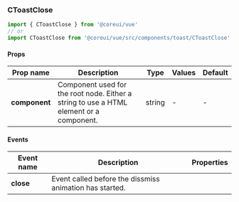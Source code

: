 ### CToastClose

```jsx
import { CToastClose } from '@coreui/vue'
// or
import CToastClose from '@coreui/vue/src/components/toast/CToastClose'
```

#### Props

| Prop name     | Description                                                                             | Type   | Values | Default |
| ------------- | --------------------------------------------------------------------------------------- | ------ | ------ | ------- |
| **component** | Component used for the root node. Either a string to use a HTML element or a component. | string | -      | -       |

#### Events

| Event name | Description                                             | Properties |
| ---------- | ------------------------------------------------------- | ---------- |
| **close**  | Event called before the dissmiss animation has started. |
